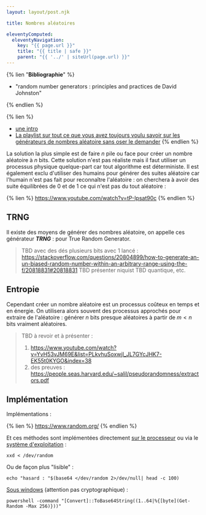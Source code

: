 ```yaml
---
layout: layout/post.njk

title: Nombres aléatoires

eleventyComputed:
  eleventyNavigation:
    key: "{{ page.url }}"
    title: "{{ title | safe }}"
    parent: "{{ '../' | siteUrl(page.url) }}"
---
```


<!-- 
> TBD : intro
>
> - <https://www.youtube.com/watch?v=HlnHuEEM5ts>
> - <https://www.youtube.com/watch?v=J5b4lrCCXRI>
> - <https://www.youtube.com/watch?v=4R5xnTAvBgc>
>  -->

{% lien "**Bibliographie**" %}

- "random number generators : principles and practices de David Johnston"

{% endlien %}

{% lien %}

- [une intro](https://www.youtube.com/watch?v=qt4fYKhFhFs)
- [La playlist sur tout ce que vous avez toujours voulu savoir sur les générateurs de nombres aléatoire sans oser le demander](https://www.youtube.com/watch?v=tZse1YyiHdg&list=PLZNqNoh4u1gzKMYgrrgcKK5ozNQ7f_OMP)
{% endlien %}

La solution la plus simple est de faire $n$ pile ou face pour créer un nombre aléatoire à $n$ bits. Cette solution n'est pas réaliste mais il faut utiliser un processus physique quelque-part car tout algorithme est déterministe. Il est également exclu d'utiliser des humains pour générer des suites aléatoire car l'humain n'est pas fait pour reconnaître l'aléatoire : on cherchera à avoir des suite équilibrées de 0 et de 1 ce qui n'est pas du tout aléatoire :

{% lien %}
<https://www.youtube.com/watch?v=tP-Ipsat90c>
{% endlien %}

## TRNG

Il existe des moyens de générer des nombres aléatoire, on appelle ces générateur **_TRNG_** : pour True Random Generator.

> TBD avec des dés plusieurs bits avec 1 lancé : <https://stackoverflow.com/questions/20804899/how-to-generate-an-un-biased-random-number-within-an-arbitrary-range-using-the-f/20818831#20818831>
> TBD présenter niquist
> TBD quantique, etc.

## Entropie

Cependant créer un nombre aléatoire est un processus coûteux en temps et en énergie. On utilisera alors souvent des processus approchés pour extraire de l'aléatoire : générer $n$ bits presque aléatoires à partir de $m < n$ bits vraiment aléatoires.

> TBD à revoir et à présenter :
>
> 1. <https://www.youtube.com/watch?v=YvH53vJM69E&list=PLkvhuSoxwjI_JL7GYcJHK7-EK55t0KYGO&index=38>
> 2. des preuves : <https://people.seas.harvard.edu/~salil/pseudorandomness/extractors.pdf>

## Implémentation

Implémentations :

{% lien %}
<https://www.random.org/>
{% endlien %}

Et ces méthodes sont implémentées directement [sur le processeur](https://www.intel.com/content/www/us/en/docs/intrinsics-guide/index.html#ig_expand=5627&cats=Random) ou via le [système d'exploitation](https://en.wikipedia.org/wiki//dev/random) :

```shell
xxd < /dev/random
```

Ou de façon plus "lisible" :

```shell
echo "hasard : "$(base64 </dev/random 2>/dev/null| head -c 100)
```

[Sous windows](https://learn.microsoft.com/fr-fr/powershell/module/microsoft.powershell.utility/get-random?view=powershell-7.5) (attention pas cryptographique) :

```shell
powershell -command "[Convert]::ToBase64String((1..64|%{[byte](Get-Random -Max 256)}))"
```
